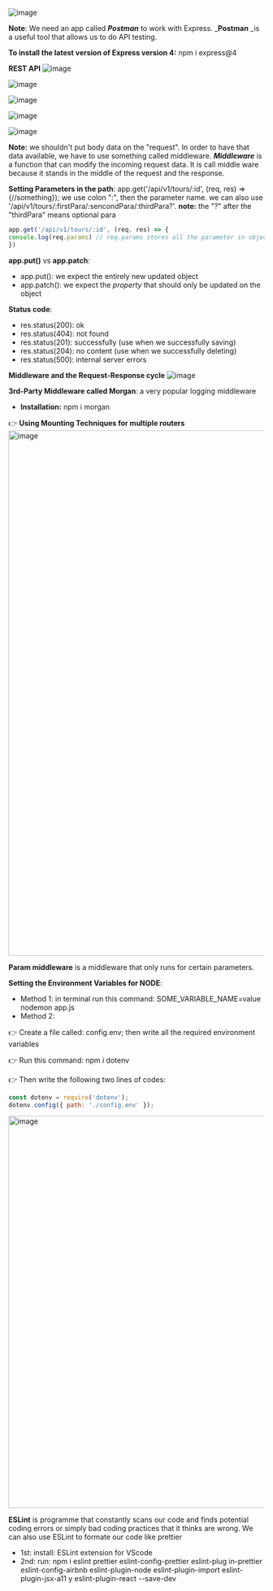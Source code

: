 ![image](https://user-images.githubusercontent.com/77439221/192992696-94f2c497-8f43-4fb6-9a4d-9e92214767e1.png)

**Note**: We need an app called _**Postman**_ to work with Express. _**Postman** _is a useful tool that allows us to do API testing.

**To install the latest version of Express version 4:** npm i express@4

**REST API**
![image](https://user-images.githubusercontent.com/77439221/193010316-04f55dfa-5a04-46f3-ba89-c22ff38df9d7.png)

![image](https://user-images.githubusercontent.com/77439221/193010776-2b322ce2-d2d7-4948-abcf-e9a66b081370.png)

![image](https://user-images.githubusercontent.com/77439221/193011559-7195cc65-8c06-4ffb-8f8d-82dcfa8b6b16.png)

![image](https://user-images.githubusercontent.com/77439221/193012144-c778a70a-6a53-4b87-98a5-a761ca2b0be6.png)

![image](https://user-images.githubusercontent.com/77439221/193012731-7bd6d28c-c9d5-4a01-8564-e6438c6d5325.png)

**Note:** we shouldn't put body data on the "request". In order to have that data available, we have to use something called middleware.
_**Middleware**_ is a function that can modify the incoming request data. It is call middle ware because it stands in the middle of the request and the response.

**Setting Parameters in the path**: app.get('/api/v1/tours/:id', (req, res) => {//something}); we use colon ":", then the parameter name. we can also use '/api/v1/tours/:firstPara/:sencondPara/:thirdPara?'. **note:** the "?" after the "thirdPara" means optional para

````JavaScript
app.get('/api/v1/tours/:id', (req, res) => {
console.log(req.params) // req.params stores all the parameter in object formate 
})
````

**app.put()** vs **app.patch**: 
- app.put(): we expect the entirely new updated object
- app.patch(): we expect the _property_ that should only be updated on the object 

**Status code**:
- res.status(200): ok
- res.status(404): not found
- res.status(201): successfully (use when we successfully saving)
- res.status(204): no content (use when we successfully deleting)
- res.status(500): internal server errors

**Middleware and the Request-Response cycle**
![image](https://user-images.githubusercontent.com/77439221/201471968-b3c7ee22-8952-4938-a8a6-43c1e51f1a28.png)


**3rd-Party Middleware called Morgan**: a very popular logging middleware
- **Installation:** npm i morgan

👉 **Using Mounting Techniques for multiple routers**
<img width="1034" alt="image" src="https://user-images.githubusercontent.com/77439221/201473759-fafe1e85-94fc-4ba1-b57d-b89e02458fe1.png">

**Param middleware** is a middleware that only runs for certain parameters. 

**Setting the Environment Variables for NODE**:
- Method 1: in terminal run this command: SOME_VARIABLE_NAME=value nodemon app.js
- Method 2: 

👉 Create a file called: config.env; then write all the required environment variables

👉 Run this command: npm i dotenv

👉 Then write the following two lines of codes:
````JavaScript
const dotenv = require('dotenv');
dotenv.config({ path: './config.env' });
````
<img width="772" alt="image" src="https://user-images.githubusercontent.com/77439221/201483665-b5355379-7312-419b-bf78-e0850bb602b5.png">


**ESLint** is programme that constantly scans our code and finds potential coding errors or simply bad coding practices that it thinks are wrong. We can also use ESLint to formate our code like prettier

- 1st: install: ESLint extension for VScode
- 2nd: run: npm i eslint prettier eslint-config-prettier eslint-plug
in-prettier eslint-config-airbnb eslint-plugin-node eslint-plugin-import eslint-plugin-jsx-a11
y eslint-plugin-react --save-dev

